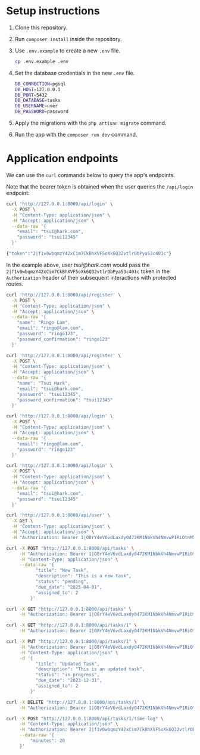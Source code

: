 # Setup instructions

1.  Clone this repository.

2.  Run `composer install` inside the repository.

3.  Use `.env.example` to create a new `.env` file.
    
    ```sh
    cp .env.example .env
    ```

4.  Set the database credentials in the new `.env` file.
    
    ```sh
    DB_CONNECTION=pgsql
    DB_HOST=127.0.0.1
    DB_PORT=5432
    DB_DATABASE=tasks
    DB_USERNAME=user
    DB_PASSWORD=password
    ```

5.  Apply the migrations with the `php artisan migrate` command.

6.  Run the app with the `composer run dev` command.


# Application endpoints

We can use the `curl` commands below to query the app's endpoints.

Note that the bearer token is obtained when the user queries the `/api/login` endpoint:

```sh
curl 'http://127.0.0.1:8000/api/login' \
  -X POST \
  -H "Content-Type: application/json" \
  -H "Accept: application/json" \
  --data-raw '{
    "email": "tsui@hark.com",
    "password": "tsui12345"
  }'

{"token":"2|f1v0wbqmzY42xCim7CkBhXVF5oXk6Q32vtlrObPya53c401c"}
```

In the example above, user _tsui@hark.com_ would pass the `2|f1v0wbqmzY42xCim7CkBhXVF5oXk6Q32vtlrObPya53c401c` token in the `Authorization` header of their subsequent interactions with protected routes.

```sh
curl 'http://127.0.0.1:8000/api/register' \
  -X POST \
  -H "Content-Type: application/json" \
  -H "Accept: application/json" \
  --data-raw '{
    "name": "Ringo Lam",
    "email": "ringo@lam.com",
    "password": "ringo123",
    "password_confirmation": "ringo123"
  }'

curl 'http://127.0.0.1:8000/api/register' \
  -X POST \
  -H "Content-Type: application/json" \
  -H "Accept: application/json" \
  --data-raw '{
    "name": "Tsui Hark",
    "email": "tsui@hark.com",
    "password": "tsui12345",
    "password_confirmation": "tsui12345"
  }'

curl 'http://127.0.0.1:8000/api/login' \
  -X POST \
  -H "Content-Type: application/json" \
  -H "Accept: application/json" \
  --data-raw '{
    "email": "ringo@lam.com",
    "password": "ringo123"
  }'

curl 'http://127.0.0.1:8000/api/login' \
  -X POST \
  -H "Content-Type: application/json" \
  -H "Accept: application/json" \
  --data-raw '{
    "email": "tsui@hark.com",
    "password": "tsui12345"
  }'

curl 'http://127.0.0.1:8000/api/user' \
  -X GET \
  -H "Content-Type: application/json" \
  -H "Accept: application/json" \
  -H "Authorization: Bearer 1|O8rY4eV6vdLaxdy0472KM1NbkVh4NmvwP1RiOtnM5825cb68"

curl -X POST 'http://127.0.0.1:8000/api/tasks' \
     -H "Authorization: Bearer 1|O8rY4eV6vdLaxdy0472KM1NbkVh4NmvwP1RiOtnM5825cb68" \
     -H "Content-Type: application/json" \
     --data-raw '{
           "title": "New Task",
           "description": "This is a new task",
           "status": "pending",
           "due_date": "2025-04-01",
           "assigned_to": 2
         }'

curl -X GET "http://127.0.0.1:8000/api/tasks" \
     -H "Authorization: Bearer 1|O8rY4eV6vdLaxdy0472KM1NbkVh4NmvwP1RiOtnM5825cb68"

curl -X GET "http://127.0.0.1:8000/api/tasks/1" \
     -H "Authorization: Bearer 1|O8rY4eV6vdLaxdy0472KM1NbkVh4NmvwP1RiOtnM5825cb68"

curl -X PUT "http://127.0.0.1:8000/api/tasks/1" \
     -H "Authorization: Bearer 1|O8rY4eV6vdLaxdy0472KM1NbkVh4NmvwP1RiOtnM5825cb68" \
     -H "Content-Type: application/json" \
     -d '{
           "title": "Updated Task",
           "description": "This is an updated task",
           "status": "in_progress",
           "due_date": "2023-12-31",
           "assigned_to": 2
         }'

curl -X DELETE "http://127.0.0.1:8000/api/tasks/1" \
     -H "Authorization: Bearer 1|O8rY4eV6vdLaxdy0472KM1NbkVh4NmvwP1RiOtnM5825cb68"

curl -X POST "http://127.0.0.1:8000/api/tasks/1/time-log" \
     -H "Content-Type: application/json" \
     -H "Authorization: Bearer 2|f1v0wbqmzY42xCim7CkBhXVF5oXk6Q32vtlrObPya53c401c" \
     --data-raw '{
         "minutes": 20
     }'
```
